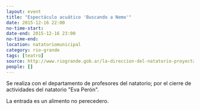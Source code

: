 ```yaml
---
layout: event 
title: "Espectáculo acuático 'Buscando a Nemo'"
date: 2015-12-16 22:00
no-time-start: 
date-end: 2015-12-16 23:00
no-time-end: 
location: natatoriomunicipal
category: rio-grande
tags: [teatro]
source: http://www.riogrande.gob.ar/la-direccion-del-natatorio-proyecta-diversas-actividades-en-el-marco-del-cierre-anual/
people: []
---
```


Se realiza con el departamento de profesores del natatorio; por el cierre de actividades del natatorio "Eva Perón".

La entrada es un alimento no perecedero.
